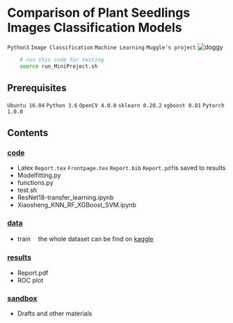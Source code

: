 
# Comparison of Plant Seedlings Images Classification Models
`Python3` `Image Classification` `Machine Learning` `Muggle‘s project`
![doggy](https://api.jikipedia.com/upload/e1370ff509f36594499e5a6a98de3d6a.jpeg)

```Bash
    # run this code for testing
    source run_MiniProject.sh
```

## Prerequisites
`Ubuntu 16.04` 
`Python 3.6`
`OpenCV 4.0.0` 
`sklearn 0.20.2`
`xgboost 0.81`
`Pytorch 1.0.0` 


## Contents

### [code](https://github.com/Luoxsh6/CMEECourseWork/tree/master/Miniproject/code)
  - Latex 
    `Report.tex` `Frontpage.tex` `Report.bib` ```Report.pdf```is saved to results
  - Modelfitting.py
  - functions.py 
  - test.sh
  - ResNet18-transfer_learning.ipynb 
  - Xiaosheng_KNN_RF_XGBoost_SVM.ipynb

### [data](https://github.com/Luoxsh6/CMEECourseWork/tree/master/Miniproject/data)
  - train　
  the whole dataset can be find on [kaggle](https://www.kaggle.com/)

### [results](https://github.com/Luoxsh6/CMEECourseWork/tree/master/Miniproject/results)
  - Report.pdf
  - ROC plot

### [sandbox](https://github.com/Luoxsh6/CMEECourseWork/tree/master/Miniproject/sandbox)
  - Drafts and other materials
